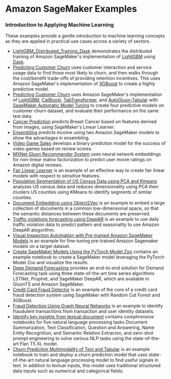 # Amazon SageMaker Examples

### Introduction to Applying Machine Learning

These examples provide a gentle introduction to machine learning concepts as they are applied in practical use cases across a variety of sectors.

- [LightGBM_Distributed_Training_Dask](sagemaker_lightgbm_distributed_training_dask) demonstrates the distributed training of Amazon SageMaker's implementation of [LightGBM](https://lightgbm.readthedocs.io/en/latest/) using [Dask](https://www.dask.org/).
- [Predicting Customer Churn](xgboost_customer_churn) uses customer interaction and service usage data to find those most likely to churn, and then walks through the cost/benefit trade-offs of providing retention incentives.  This uses Amazon SageMaker's implementation of [XGBoost](https://github.com/dmlc/xgboost) to create a highly predictive model.
- [Predicting Customer Churn](lightgbm_catboost_tabtransformer_autogluon_churn) uses Amazon SageMaker's implementation of [LightGBM](https://lightgbm.readthedocs.io/en/latest/), [CatBoost](https://catboost.ai/), [TabTransformer](https://arxiv.org/abs/2012.06678), and [AutoGluon-Tabular](https://auto.gluon.ai/stable/index.html) with [SageMaker Automatic Model Tuning](https://docs.aws.amazon.com/sagemaker/latest/dg/automatic-model-tuning.html) to create four predictive models on customer churn dataset, and evaluate their performance on the same test data.
- [Cancer Prediction](breast_cancer_prediction) predicts Breast Cancer based on features derived from images, using SageMaker's Linear Learner.
- [Ensembling](ensemble_modeling) predicts income using two Amazon SageMaker models to show the advantages in ensembling.
- [Video Game Sales](video_game_sales) develops a binary prediction model for the success of video games based on review scores.
- [MXNet Gluon Recommender System](gluon_recommender_system) uses neural network embeddings for non-linear matrix factorization to predict user movie ratings on Amazon digital reviews.
- [Fair Linear Learner](fair_linear_learner) is an example of an effective way to create fair linear models with respect to sensitive features.
- [Population Segmentation of US Census Data using PCA and Kmeans](US-census_population_segmentation_PCA_Kmeans) analyzes US census data and reduces dimensionality using PCA then clusters US counties using KMeans to identify segments of similar counties.
- [Document Embedding using Object2Vec](object2vec_document_embedding) is an example to embed a large collection of documents in a common low-dimensional space, so that the semantic distances between these documents are preserved.
- [Traffic violations forecasting using DeepAR](deepar_chicago_traffic_violations) is an example to use daily traffic violation data to predict pattern and seasonality to use Amazon DeepAR alogorithm.
- [Visual Inspection Automation with Pre-trained Amazon SageMaker Models](visual_object_detection) is an example for fine-tuning pre-trained Amazon Sagemaker models on a target dataset.
- [Create SageMaker Models Using the PyTorch Model Zoo](sagemaker_pytorch_model_zoo) contains an example notebook to create a SageMaker model leveraging the PyTorch Model Zoo and visualize the results.
- [Deep Demand Forecasting](deep_demand_forecasting) provides an end-to-end solution for Demand Forecasting task using three state-of-the-art time series algorithms LSTNet, Prophet, and SageMaker DeepAR, which are available in GluonTS and Amazon SageMaker.
- [Credit Card Fraud Detector](credit_card_fraud_detector) is an example of the core of a credit card fraud detection system using SageMaker with Random Cut Forest and XGBoost.
- [Fraud Detection Using Graph Neural Networks](fraud_detection_using_graph_neural_networks) is an example to identify fraudulent transactions from transaction and user identity datasets.
- [Identify key insights from textual document](identify_key_insights_from_textual_document) contains comphrensive notebooks for five natural language processing tasks Document Summarization, Text Classification, Question and Answering, Name Entity Recognition, and Semantic Relation Extracion, and zero-shot prompt engineering to solve various NLP tasks using the state-of-the-art Flan T5 XL model.
- [Churn Prediction Multimodality of Text and Tabular](churn_prediction_multimodality_of_text_and_tabular) is an example notebook to train and deploy a churn prediction model that uses state-of-the-art natural language processing model to find useful signals in text. In addition to textual inputs, this model uses traditional structured data inputs such as numerical and categorical fields.
